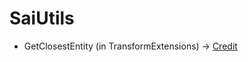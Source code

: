# SaiUtils


- GetClosestEntity (in TransformExtensions) -> [Credit](https://discussions.unity.com/t/clean-est-way-to-find-nearest-object-of-many-c/409917/4)